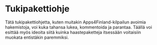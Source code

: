 Tukipakettiohje
===============

Tätä tukipakettiohjetta, kuten muitakin Apps4Finland-kilpailun avoimia hakemistoja, voi kuka tahansa
lukea, kommentoida ja parantaa. Täällä voi esittää myös ideoita siitä kuinka haastepaketteja itsessään
voitaisiin muokata entistäkin paremmiksi.

